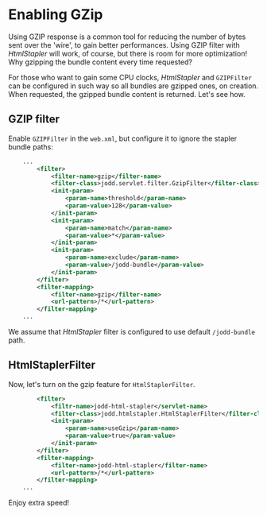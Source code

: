 # Enabling GZip

Using GZIP response is a common tool for reducing the number of bytes
sent over the \'wire\', to gain better performances. Using GZIP filter
with *HtmlStapler* will work, of course, but there is room for more
optimization! Why gzipping the bundle content every time requested?

For those who want to gain some CPU clocks, *HtmlStapler* and
`GZIPFilter` can be configured in such way so all bundles are gzipped
ones, on creation. When requested, the gzipped bundle content is
returned. Let's see how.

## GZIP filter

Enable `GZIPFilter` in the `web.xml`, but configure it to ignore the
stapler bundle paths:

~~~~~ xml
    ...
    	<filter>
    		<filter-name>gzip</filter-name>
    		<filter-class>jodd.servlet.filter.GzipFilter</filter-class>
    		<init-param>
    			<param-name>threshold</param-name>
    			<param-value>128</param-value>
    		</init-param>
    		<init-param>
    			<param-name>match</param-name>
    			<param-value>*</param-value>
    		</init-param>
    		<init-param>
    			<param-name>exclude</param-name>
    			<param-value>/jodd-bundle</param-value>
    		</init-param>
    	</filter>
    	<filter-mapping>
    		<filter-name>gzip</filter-name>
    		<url-pattern>/*</url-pattern>
    	</filter-mapping>
    ...
~~~~~

We assume that *HtmlStapler* filter is configured to use default
`/jodd-bundle` path.

## HtmlStaplerFilter

Now, let's turn on the gzip feature for `HtmlStaplerFilter`.

~~~~~ xml
    	<filter>
    		<filtr-name>jodd-html-stapler</servlet-name>
    		<filter-class>jodd.htmlstapler.HtmlStaplerFilter</filter-class>
    		<init-param>
    			<param-name>useGzip</param-name>
    			<param-value>true</param-value>
    		</init-param>
    	</filter>
    	<filter-mapping>
    		<filter-name>jodd-html-stapler</filter-name>
    		<url-pattern>/*</url-pattern>
    	</filter-mapping>
    ...
~~~~~

Enjoy extra speed!
